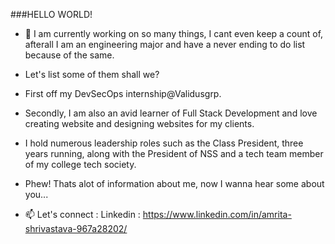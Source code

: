 ###HELLO WORLD! <Insert Whatever LAnguage u like>

- 🔭 I am currently working on so many things, I cant even keep a count of, afterall I am an engineering major and have a never ending to do list because of the same.
- Let's list some of them shall we?
- First off my DevSecOps internship@Validusgrp.
- Secondly, I am also an avid learner of Full Stack Development and love creating website and designing websites for my clients.
- I hold numerous leadership roles such as the Class President, three years running, along with the President of NSS and a tech team member of my college tech society.

- Phew! Thats alot of information about me, now I wanna hear some about you...
- 📫 Let's connect : Linkedin : https://www.linkedin.com/in/amrita-shrivastava-967a28202/ 
